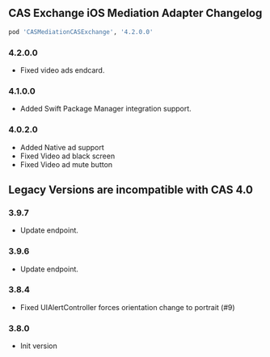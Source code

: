 ## CAS Exchange iOS Mediation Adapter Changelog
```ruby
pod 'CASMediationCASExchange', '4.2.0.0'
```

### 4.2.0.0
- Fixed video ads endcard.

### 4.1.0.0
- Added Swift Package Manager integration support.

### 4.0.2.0
- Added Native ad support
- Fixed Video ad black screen
- Fixed Video ad mute button

## Legacy Versions are incompatible with CAS 4.0

### 3.9.7
- Update endpoint.

### 3.9.6
- Update endpoint.

### 3.8.4
- Fixed UIAlertController forces orientation change to portrait (#9)

### 3.8.0
- Init version
